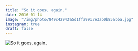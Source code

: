 ```yaml
---
title: "So it goes, again."
date: 2016-01-14
image: "/img/photo/849c42943a5d1ffa9917e3ab0b85abba.jpg"
instagram: true
draft: false
---
```


![So it goes, again.](/img/photo/849c42943a5d1ffa9917e3ab0b85abba.jpg)
